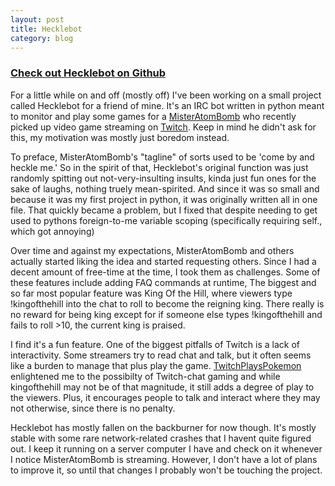 ```yaml
---
layout: post
title: Hecklebot
category: blog
---
```


### [Check out Hecklebot on Github](https://github.com/fad4470/Hecklebot)

For a little while on and off (mostly off) I've been working on a small project called Hecklebot for a friend of mine. It's an IRC bot written in python meant to monitor and play some games for a [MisterAtomBomb](http://misteratombomb.com/) who recently picked up video game streaming on [Twitch](http://twitch.tv). Keep in mind he didn't ask for this, my motivation was mostly just boredom instead.

To preface, MisterAtomBomb's "tagline" of sorts used to be 'come by and heckle me.' So in the spirit of that, Hecklebot's original function was just randomly spitting out not-very-insulting insults, kinda just fun ones for the sake of laughs, nothing truely mean-spirited. And since it was so small and because it was my first project in python, it was originally written all in one file. That quickly became a problem, but I fixed that despite needing to get used to pythons foreign-to-me variable scoping (specifically requiring self., which got annoying)

Over time and against my expectations, MisterAtomBomb and others actually started liking the idea and started requesting others. Since I had a decent amount of free-time at the time, I took them as challenges. Some of these features include adding FAQ commands at runtime, The biggest and so far most popular feature was King Of the Hill, where viewers type !kingofthehill into the chat to roll to become the reigning king. There really is no reward for being king except for if someone else types !kingofthehill and fails to roll >10, the current king is praised.

I find it's a fun feature. One of the biggest pitfalls of Twitch is a lack of interactivity. Some streamers try to read chat and talk, but it often seems like a burden to manage that plus play the game. [TwitchPlaysPokemon](http://twitch.tv/twitchplayspokemon) enlightened me to the possibilty of Twitch-chat gaming and while kingofthehill may not be of that magnitude, it still adds a degree of play to the viewers. Plus, it encourages people to talk and interact where they may not otherwise, since there is no penalty. 

Hecklebot has mostly fallen on the backburner for now though. It's mostly stable with some rare network-related crashes that I havent quite figured out. I keep it running on a server computer I have and check on it whenever I notice MisterAtomBomb is streaming. However, I don't have a lot of plans to improve it, so until that changes I probably won't be touching the project. 
